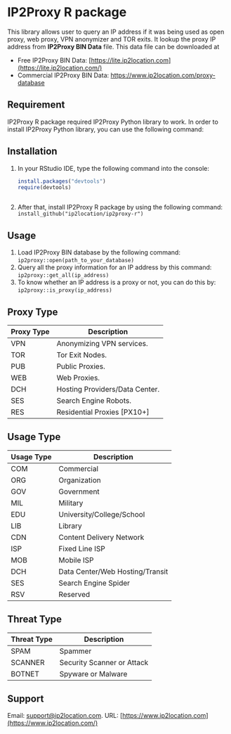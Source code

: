 # IP2Proxy R package

This library allows user to query an IP address if it was being used as open proxy, web proxy, VPN anonymizer and TOR exits. It lookup the proxy IP address from **IP2Proxy BIN Data** file. This data file can be downloaded at

- Free IP2Proxy BIN Data: [https://lite.ip2location.com](https://lite.ip2location.com/)
- Commercial IP2Proxy BIN Data: https://www.ip2location.com/proxy-database

## Requirement

IP2Proxy R package required IP2Proxy Python library to work. In order to install IP2Proxy Python library, you can use the following command:

## Installation

1. In your RStudio IDE, type the following command into the console:

   ```R
   install.packages("devtools")
   require(devtools)
   ```

   ```
   
   ```

2. After that, install IP2Proxy R package by using the following command: `install_github("ip2location/ip2proxy-r")`

## Usage

1. Load IP2Proxy BIN database by the following command: `ip2proxy::open(path_to_your_database)`
2. Query all the proxy information for an IP address by this command: `ip2proxy::get_all(ip_address)`
3. To know whether an IP address is a proxy or not, you can do this by: `ip2proxy::is_proxy(ip_address)`

## Proxy Type

| Proxy Type | Description                    |
| ---------- | ------------------------------ |
| VPN        | Anonymizing VPN services.      |
| TOR        | Tor Exit Nodes.                |
| PUB        | Public Proxies.                |
| WEB        | Web Proxies.                   |
| DCH        | Hosting Providers/Data Center. |
| SES        | Search Engine Robots.          |
| RES        | Residential Proxies [PX10+]    |

## Usage Type

| Usage Type | Description                     |
| ---------- | ------------------------------- |
| COM        | Commercial                      |
| ORG        | Organization                    |
| GOV        | Government                      |
| MIL        | Military                        |
| EDU        | University/College/School       |
| LIB        | Library                         |
| CDN        | Content Delivery Network        |
| ISP        | Fixed Line ISP                  |
| MOB        | Mobile ISP                      |
| DCH        | Data Center/Web Hosting/Transit |
| SES        | Search Engine Spider            |
| RSV        | Reserved                        |

## Threat Type

| Threat Type | Description                |
| ----------- | -------------------------- |
| SPAM        | Spammer                    |
| SCANNER     | Security Scanner or Attack |
| BOTNET      | Spyware or Malware         |

## Support

Email: [support@ip2location.com](mailto:support@ip2location.com). URL: [https://www.ip2location.com](https://www.ip2location.com/)